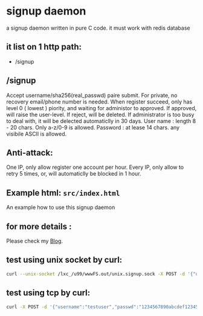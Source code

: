 # signup daemon

a signup daemon written in pure C code.
it must work with redis database

## it list on 1 http path: 
*  /signup

##  /signup
Accept username/sha256(real_passwd) paire submit.
For private, no recovery email/phone number is needed.
When register succeed, only has level 0 ( lowest ) piority, and waiting for administor to approved.
If approved, will raise the user-level.
If reject, will be deleted.
If administrator is too busy to deal with, it will be delected automaticlly in 30 days.
User name : length 8 - 20 chars. Only a-z/0-9 is allowed.
Password : at lease 14 chars. any visibile ASCII is allowed.

## Anti-attack:
One IP, only allow register one account per hour.
Every IP, only allow to retry 5 times, or, will automaticlly be blocked in 1 hour.



## Example html: `src/index.html`

An example how to use this signup daemon

## for more details :
Please check my [Blog](https://blog00.jjj123.com/post/2025/04/20250409_234432/).

## test using unix socket by curl:
```bash
curl --unix-socket /lxc_/u99/wwwFS.out/unix.signup.sock -X POST -d '{"username":"testuser","passwd":"1234567890abcdef1234567890abcdef1234567890abcdef1234567890abcdef"}' http://localhost/signup -v
```
## test using tcp by curl:
```bash
curl -X POST -d '{"username":"testuser","passwd":"1234567890abcdef1234567890abcdef1234567890abcdef1234567890abcdef"}' https://blog00.jjj123.com/signup/signup -v

```
